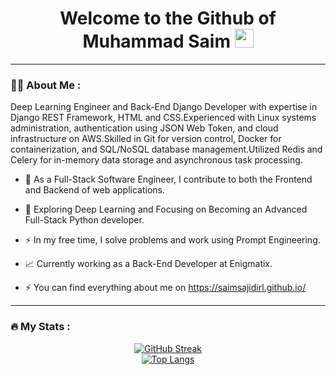<h1 align="center">
  Welcome to the Github of Muhammad Saim
  <img src="https://media.giphy.com/media/hvRJCLFzcasrR4ia7z/giphy.gif" width="30px"/>
</h1>

---

### :woman_technologist: About Me :

Deep Learning Engineer and Back-End Django Developer with expertise in Django REST Framework, HTML and CSS.Experienced with Linux systems administration, authentication using JSON Web Token, and cloud infrastructure on AWS.Skilled in Git for version control, Docker for containerization, and SQL/NoSQL database management.Utilized Redis and Celery for in-memory data storage and asynchronous task processing.

- :telescope: As a Full-Stack Software Engineer, I contribute to both the Frontend and Backend of web applications.

- :seedling: Exploring Deep Learning and Focusing on Becoming an Advanced Full-Stack Python developer.

- :zap: In my free time, I solve problems and work using Prompt Engineering.

- :chart_with_upwards_trend: Currently working as a Back-End Developer at Enigmatix.

- :zap: You can find everything about me on https://saimsajidirl.github.io/

---

### :fire: My Stats :
<div align="center">
  <a href="https://git.io/streak-stats">
    <img src="http://github-readme-streak-stats.herokuapp.com?user=saimsajidirl&theme=dark&background=000000" alt="GitHub Streak"/>
  </a>
  <br/>
  <a href="https://github.com/anuraghazra/github-readme-stats">
    <img src="https://github-readme-stats.vercel.app/api/top-langs/?username=saimsajidirl&layout=compact&theme=vision-friendly-dark" alt="Top Langs"/>
  </a>
</div>
